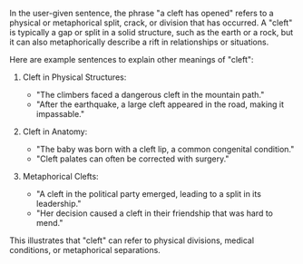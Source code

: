In the user-given sentence, the phrase "a cleft has opened" refers to a physical or metaphorical split, crack, or division that has occurred. A "cleft" is typically a gap or split in a solid structure, such as the earth or a rock, but it can also metaphorically describe a rift in relationships or situations.

Here are example sentences to explain other meanings of "cleft":

1. Cleft in Physical Structures:
   - "The climbers faced a dangerous cleft in the mountain path."
   - "After the earthquake, a large cleft appeared in the road, making it impassable."

2. Cleft in Anatomy:
   - "The baby was born with a cleft lip, a common congenital condition."
   - "Cleft palates can often be corrected with surgery."

3. Metaphorical Clefts:
   - "A cleft in the political party emerged, leading to a split in its leadership."
   - "Her decision caused a cleft in their friendship that was hard to mend."

This illustrates that "cleft" can refer to physical divisions, medical conditions, or metaphorical separations.